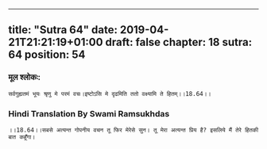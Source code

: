 
---
title: "Sutra 64"
date: 2019-04-21T21:21:19+01:00
draft: false
chapter: 18
sutra: 64
position: 54
---
### मूल श्लोकः:
```
सर्वगुह्यतमं भूयः श्रृणु मे परमं वचः।इष्टोऽसि मे दृढमिति ततो वक्ष्यामि ते हितम्।।18.64।।

```

### Hindi Translation By Swami Ramsukhdas
```
।।18.64।।सबसे अत्यन्त गोपनीय वचन तू फिर मेरेसे सुन। तू मेरा अत्यन्त प्रिय है? इसलिये मैं तेरे हितकी बात कहूँगा।

```

